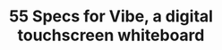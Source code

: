 ---
title: 55 Specs for Vibe, a digital touchscreen whiteboard
description: Vibe digital whiteboard is a 55" 4k touchscreen display built for real-time remote collaboration. Vibe's large touch screen tablet has built-in whiteboarding.
url: /product/vibe-smartboard-55
stylesPath: css/smartboard-55.sass
hero:
  class: is-55
  subtitle: "Vibe 55″ Digital Whiteboard"
  title: i18n-content-55-_index-hero-title
  body: i18n-content-55-_index-hero-body
  bg: img/smartboard-55/hero-bg.png
  bg_mobile: img/smartboard-55/hero-bg-mobile.png
  cta:
    title: i18n-content-55-_index-hero-cta-title
    class: is-primary is-rounded
    url: /demo/
  subcta:
    title: i18n-content-55-_index-hero-subcta-title
    class: is-primary is-rounded
    url: /order/global-sales/
  gallery:
    cta: i18n-content-55-_index-hero-gallery-cta
    gallery_img: img/smartboard-55/hero-gallery.png
    gallery_hover_img: img/smartboard-55/hero-gallery-hover.png
    items:
      - img/hardware/gallery/gallery-1.png
      - img/hardware/gallery/gallery-2.png
      - img/hardware/gallery/gallery-3.png
      - img/hardware/gallery/gallery-4.png
      - img/hardware/gallery/gallery-5.png
      - img/hardware/gallery/gallery-6.png
      - img/hardware/gallery/gallery-7.png
      - img/hardware/gallery/gallery-8.png
      - img/hardware/gallery/gallery-9.png
      - img/hardware/gallery/gallery-10.png
testimonial_section:
  title: i18n-content-55-_index-testimonial_section-title
  figure: img/smartboard-55/testimonials/testimonial-logo-group.png
  figure_mobile: img/smartboard-55/testimonials/testimonial-logo-group-mobile.png
  testimonials:
    - author:
        logo: img/smartboard-55/testimonials/testimonial-logo-1.png
        name: i18n-content-55-_index-testimonial_section-testimonials-i_0-author-name
      title: i18n-content-55-_index-testimonial_section-testimonials-i_0-title
      body: i18n-content-55-_index-testimonial_section-testimonials-i_0-body
      body_mobile: "\"Vibe has enabled me to communicate in more ways, making me more effective and valuable.\""
      figure: img/smartboard-55/testimonials/testimonial-left-1.png
    - author:
        logo: img/smartboard-55/testimonials/testimonial-logo-2.png
        name: i18n-content-55-_index-testimonial_section-testimonials-i_1-author-name
      title: i18n-content-55-_index-testimonial_section-testimonials-i_1-title
      body: i18n-content-55-_index-testimonial_section-testimonials-i_1-body
      body_mobile: "\"The Vibe board makes sure everyone's on the same page.\""
      figure: img/smartboard-55/testimonials/testimonial-left-2.png
    - author:
        logo: img/smartboard-55/testimonials/testimonial-logo-3.png
        name: i18n-content-55-_index-testimonial_section-testimonials-i_2-author-name
      title: i18n-content-55-_index-testimonial_section-testimonials-i_2-title
      body: i18n-content-55-_index-testimonial_section-testimonials-i_2-body
      body_mobile: "\"Tools like Vibe are definitely the future of events…creating that true live interaction.\""
      figure: img/smartboard-55/testimonials/testimonial-left-3.png
    - author:
        logo: img/smartboard-55/testimonials/testimonial-logo-4.png
        name: i18n-content-55-_index-testimonial_section-testimonials-i_3-author-name
      title: i18n-content-55-_index-testimonial_section-testimonials-i_3-title
      body: i18n-content-55-_index-testimonial_section-testimonials-i_3-body
      body_mobile: "\"Now it’s just second nature, running the Vibe board. I felt like it was a face-to-face lecture.\""
      figure: img/smartboard-55/testimonials/testimonial-left-4.png
    - author:
        logo: img/smartboard-55/testimonials/testimonial-logo-5.png
        name: i18n-content-55-_index-testimonial_section-testimonials-i_4-author-name
      title: i18n-content-55-_index-testimonial_section-testimonials-i_4-title
      body: i18n-content-55-_index-testimonial_section-testimonials-i_4-body
      body_mobile: "\"You can invite remote coworkers to collaborate on the board in real time. Vibe is a gamechanger.\""
      figure: img/smartboard-55/testimonials/testimonial-left-5.png
    
feature_section:
  title: i18n-content-55-_index-feature_section-title
  features:
    - figure: img/smartboard-55/feature-1.png
      class: is-feature-1
      items:
        - title: i18n-content-55-_index-feature_section-features-items-i_0-title
          body: i18n-content-55-_index-feature_section-features-items-i_0-body
        - title: i18n-content-55-_index-feature_section-features-items-i_1-title
          body: i18n-content-55-_index-feature_section-features-items-i_1-body
        - title: i18n-content-55-_index-feature_section-features-items-i_2-title
          body: i18n-content-55-_index-feature_section-features-items-i_2-body
    - title: i18n-content-55-_index-feature_section-features-i_1-title
      body: i18n-content-55-_index-feature_section-features-i_1-body
      figure: img/smartboard-55/feature-2.png
      class: is-feature-2

carousel_section:
  is_rectangle_dots: true
  carouseles:
    - title: i18n-content-55-_index-carousel_section-carousel-i_0-title
      figure: img/smartboard-55/carousel-1.png
      figure_mobile: img/smartboard-55/carousel-mobile-1.png
      features:
        - body: "Capture your thoughts and express ideas naturally with visual elements."
        - body: "Seamlessly collaborate in real time on whichever devices work best for your team."
      cta:
        title: i18n-content-55-_index-carousel-cta-title
        url: /software/
    - title: i18n-content-55-_index-carousel_section-carousel-i_1-title
      figure: img/smartboard-55/carousel-2.png
      figure_mobile: img/smartboard-55/carousel-mobile-2.png
      features:
        - body: "Seamless 1-click meeting experience invites you to join with your favorite video conferencing apps."
        - body: "Make your meetings more dynamic with split screens. You can be on a video call while taking notes."
      cta:
        title: i18n-content-55-_index-carousel-cta-title
        url: /software/
    - title: i18n-content-55-_index-carousel_section-carousel-i_2-title
      figure: img/smartboard-55/carousel-3.png
      figure_mobile: img/smartboard-55/carousel-mobile-3.png
      features:
        - body: "Fluidly mirror your screen to Vibe via HDMI or wireless casting."
        - body: "Dynamically edit or annotate on any file type during your presentation."
      cta:
        title: i18n-content-55-_index-carousel-cta-title
        url: /software/

apps:
  title: i18n-content-55-_index-apps-title
  body: i18n-content-55-_index-apps-body
  body_mobile: "No need to break the bank on compatible apps. You can stick with the tools your team already knows and loves."
  cta:
    title: i18n-content-55-_index-apps-cta-title
    url: /android-app-store
  groups:
    - logos:
      - logo: img/apps/logo-group/1.jpg
      - logo: img/apps/logo-group/2.jpg
      - logo: img/apps/logo-group/3.jpg
      - logo: img/apps/logo-group/4.jpg
      - logo: img/apps/logo-group/5.jpg
      - logo: img/apps/logo-group/6.jpg
      - logo: img/apps/logo-group/7.jpg
      - logo: img/apps/logo-group/8.jpg
      - logo: img/apps/logo-group/9.jpg
      - logo: img/apps/logo-group/10.jpg          
      - logo: img/apps/logo-group/11.jpg
      - logo: img/apps/logo-group/12.jpg
      - logo: img/apps/logo-group/13.jpg
      - logo: img/apps/logo-group/14.jpg
      - logo: img/apps/logo-group/15.jpg
      - logo: img/apps/logo-group/16.jpg
      - logo: img/apps/logo-group/17.jpg
      - logo: img/apps/logo-group/18.jpg
      - logo: img/apps/logo-group/19.jpg
      - logo: img/apps/logo-group/20.jpg
      - logo: img/apps/logo-group/21.jpg
    - logos:
      - logo: img/apps/logo-group/10.jpg
      - logo: img/apps/logo-group/22.jpg
      - logo: img/apps/logo-group/23.jpg
      - logo: img/apps/logo-group/24.jpg
      - logo: img/apps/logo-group/25.jpg
      - logo: img/apps/logo-group/26.jpg
      - logo: img/apps/logo-group/27.jpg
      - logo: img/apps/logo-group/28.jpg
      - logo: img/apps/logo-group/29.jpg
      - logo: img/apps/logo-group/30.jpg
      - logo: img/apps/logo-group/20.jpg
      - logo: img/apps/logo-group/21.jpg
      - logo: img/apps/logo-group/31.jpg
      - logo: img/apps/logo-group/32.jpg
      - logo: img/apps/logo-group/33.jpg
      - logo: img/apps/logo-group/34.jpg
      - logo: img/apps/logo-group/35.jpg
      - logo: img/apps/logo-group/36.jpg
      - logo: img/apps/logo-group/37.jpg
      - logo: img/apps/logo-group/38.jpg
      - logo: img/apps/logo-group/39.jpg
    - logos:
      - logo: img/apps/logo-group/30.jpg
      - logo: img/apps/logo-group/40.jpg
      - logo: img/apps/logo-group/41.jpg
      - logo: img/apps/logo-group/42.jpg
      - logo: img/apps/logo-group/43.jpg
      - logo: img/apps/logo-group/44.jpg
      - logo: img/apps/logo-group/45.jpg
      - logo: img/apps/logo-group/46.jpg
      - logo: img/apps/logo-group/47.jpg
      - logo: img/apps/logo-group/48.jpg
      - logo: img/apps/logo-group/38.jpg
      - logo: img/apps/logo-group/39.jpg
      - logo: img/apps/logo-group/49.jpg
      - logo: img/apps/logo-group/50.jpg
      - logo: img/apps/logo-group/51.jpg
      - logo: img/apps/logo-group/52.jpg
      - logo: img/apps/logo-group/53.jpg
      - logo: img/apps/logo-group/54.jpg
      - logo: img/apps/logo-group/55.jpg
      - logo: img/apps/logo-group/56.jpg
      - logo: img/apps/logo-group/57.jpg 
      
security:
  title: i18n-content-55-_index-security-title
  body: i18n-content-55-_index-security-body
  figure: img/smartboard-55/security.png
  figure_cutted: img/smartboard-55/security-cutted.png
  alt_text: Data protection for software security
  cta:
    title: i18n-content-55-_index-security-cta-title
    url: /security/

spec:
  title: i18n-content-55-_index-spec-title
  banner:
    - title: i18n-content-55-_index-spec-banner-i_0-title
      body: i18n-content-55-_index-spec-banner-i_0-body
    - title: i18n-content-55-_index-spec-banner-i_1-title
      body: i18n-content-55-_index-spec-banner-i_1-body
    - title: i18n-content-55-_index-spec-banner-i_2-title
      body: i18n-content-55-_index-spec-banner-i_2-body
    - title: i18n-content-55-_index-spec-banner-i_3-title
      body: i18n-content-55-_index-spec-banner-i_3-body
  columns:
    - - title: i18n-content-hardware-_index-spec-columns-i_0-i_0-title
        items:
          - name: i18n-content-hardware-_index-spec-columns-i_0-i_0-items-i_0-name
            value: i18n-content-hardware-_index-spec-columns-i_0-i_0-items-i_0-value
          - name: i18n-content-hardware-_index-spec-columns-i_0-i_0-items-i_1-name
            value: i18n-content-hardware-_index-spec-columns-i_0-i_0-items-i_1-value
          - name: i18n-content-hardware-_index-spec-columns-i_0-i_0-items-i_2-name
            value: i18n-content-hardware-_index-spec-columns-i_0-i_0-items-i_2-value
          - name: i18n-content-hardware-_index-spec-columns-i_0-i_0-items-i_3-name
            value: i18n-content-hardware-_index-spec-columns-i_0-i_0-items-i_3-value
          - name: i18n-content-hardware-_index-spec-columns-i_0-i_0-items-i_4-name
            value: i18n-content-hardware-_index-spec-columns-i_0-i_0-items-i_4-value
          - name: i18n-content-hardware-_index-spec-columns-i_0-i_0-items-i_5-name
            value: i18n-content-hardware-_index-spec-columns-i_0-i_0-items-i_5-value
          - name: i18n-content-hardware-_index-spec-columns-i_0-i_0-items-i_6-name
            value: i18n-content-hardware-_index-spec-columns-i_0-i_0-items-i_6-value
          - name: i18n-content-hardware-_index-spec-columns-i_0-i_0-items-i_7-name
            value: i18n-content-hardware-_index-spec-columns-i_0-i_0-items-i_7-value
          - name: i18n-content-hardware-_index-spec-columns-i_0-i_0-items-i_8-name
            value: i18n-content-hardware-_index-spec-columns-i_0-i_0-items-i_8-value
          - name: i18n-content-hardware-_index-spec-columns-i_0-i_0-items-i_9-name
            value: i18n-content-hardware-_index-spec-columns-i_0-i_0-items-i_9-value
          - name: i18n-content-hardware-_index-spec-columns-i_0-i_0-items-i_10-name
            value: i18n-content-hardware-_index-spec-columns-i_0-i_0-items-i_10-value
      - title: i18n-content-hardware-_index-spec-columns-i_0-i_1-title
        items:
          - name: i18n-content-hardware-_index-spec-columns-i_0-i_1-items-i_0-name
            value: i18n-content-hardware-_index-spec-columns-i_0-i_1-items-i_0-value
          - name: i18n-content-hardware-_index-spec-columns-i_0-i_1-items-i_1-name
            value: i18n-content-hardware-_index-spec-columns-i_0-i_1-items-i_1-value
          - name: i18n-content-hardware-_index-spec-columns-i_0-i_1-items-i_2-name
            value: i18n-content-hardware-_index-spec-columns-i_0-i_1-items-i_2-value
          - name: i18n-content-hardware-_index-spec-columns-i_0-i_1-items-i_3-name
            value: i18n-content-hardware-_index-spec-columns-i_0-i_1-items-i_3-value
          - name: i18n-content-hardware-_index-spec-columns-i_0-i_1-items-i_4-name
            value: i18n-content-hardware-_index-spec-columns-i_0-i_1-items-i_4-value
          - name: i18n-content-hardware-_index-spec-columns-i_0-i_1-items-i_5-name
            value: i18n-content-hardware-_index-spec-columns-i_0-i_1-items-i_5-value
      - title: i18n-content-hardware-_index-spec-columns-i_0-i_2-title
        items:
          - name: i18n-content-hardware-_index-spec-columns-i_0-i_2-items-i_0-name
            value: i18n-content-hardware-_index-spec-columns-i_0-i_2-items-i_0-value
          - name: i18n-content-hardware-_index-spec-columns-i_0-i_2-items-i_1-name
            value: i18n-content-hardware-_index-spec-columns-i_0-i_2-items-i_1-value
          - name: i18n-content-hardware-_index-spec-columns-i_0-i_2-items-i_2-name
            value: i18n-content-hardware-_index-spec-columns-i_0-i_2-items-i_2-value
          - name: i18n-content-hardware-_index-spec-columns-i_0-i_2-items-i_3-name
            value: i18n-content-hardware-_index-spec-columns-i_0-i_2-items-i_3-value
          - name: i18n-content-hardware-_index-spec-columns-i_0-i_2-items-i_4-name
            value: i18n-content-hardware-_index-spec-columns-i_0-i_2-items-i_4-value
    - - title: i18n-content-hardware-_index-spec-columns-i_1-i_0-title
        items:
          - name: i18n-content-hardware-_index-spec-columns-i_1-i_0-items-i_0-name
            value: i18n-content-hardware-_index-spec-columns-i_1-i_0-items-i_0-value
          - name: i18n-content-hardware-_index-spec-columns-i_1-i_0-items-i_1-name
            value: i18n-content-hardware-_index-spec-columns-i_1-i_0-items-i_1-value
          - name: i18n-content-hardware-_index-spec-columns-i_1-i_0-items-i_2-name
            value: i18n-content-hardware-_index-spec-columns-i_1-i_0-items-i_2-value
          - name: i18n-content-hardware-_index-spec-columns-i_1-i_0-items-i_3-name
            value: i18n-content-hardware-_index-spec-columns-i_1-i_0-items-i_3-value
          - name: i18n-content-hardware-_index-spec-columns-i_1-i_0-items-i_4-name
            value: i18n-content-hardware-_index-spec-columns-i_1-i_0-items-i_4-value
          - name: i18n-content-hardware-_index-spec-columns-i_1-i_0-items-i_5-name
            value: i18n-content-hardware-_index-spec-columns-i_1-i_0-items-i_5-value
      - title: i18n-content-hardware-_index-spec-columns-i_1-i_1-title
        items:
          - name: i18n-content-hardware-_index-spec-columns-i_1-i_1-items-i_0-name
            value: i18n-content-hardware-_index-spec-columns-i_1-i_1-items-i_0-value
          - name: i18n-content-hardware-_index-spec-columns-i_1-i_1-items-i_1-name
            value: i18n-content-hardware-_index-spec-columns-i_1-i_1-items-i_1-value
          - name: i18n-content-hardware-_index-spec-columns-i_1-i_1-items-i_2-name
            value: i18n-content-hardware-_index-spec-columns-i_1-i_1-items-i_2-value
      - title: i18n-content-hardware-_index-spec-columns-i_1-i_2-title
        items:
          - name: i18n-content-hardware-_index-spec-columns-i_1-i_2-items-i_0-name
            value: i18n-content-hardware-_index-spec-columns-i_1-i_2-items-i_0-value
          - name: i18n-content-hardware-_index-spec-columns-i_1-i_2-items-i_1-name
            value: i18n-content-hardware-_index-spec-columns-i_1-i_2-items-i_1-value
          - name: i18n-content-hardware-_index-spec-columns-i_1-i_2-items-i_2-name
            value: i18n-content-hardware-_index-spec-columns-i_1-i_2-items-i_2-value
          - name: i18n-content-hardware-_index-spec-columns-i_1-i_2-items-i_3-name
            value: i18n-content-hardware-_index-spec-columns-i_1-i_2-items-i_3-value
      - title: i18n-content-hardware-_index-spec-columns-i_1-i_3-title
        items:
          - name: i18n-content-hardware-_index-spec-columns-i_1-i_3-items-i_0-name
            value: i18n-content-hardware-_index-spec-columns-i_1-i_3-items-i_0-value
          - name: i18n-content-hardware-_index-spec-columns-i_1-i_3-items-i_1-name
            value: i18n-content-hardware-_index-spec-columns-i_1-i_3-items-i_1-value
          - name: i18n-content-hardware-_index-spec-columns-i_1-i_3-items-i_2-name
            value: i18n-content-hardware-_index-spec-columns-i_1-i_3-items-i_2-value
          - name: i18n-content-hardware-_index-spec-columns-i_1-i_3-items-i_3-name
            value: i18n-content-hardware-_index-spec-columns-i_1-i_3-items-i_3-value
          - name: i18n-content-hardware-_index-spec-columns-i_1-i_3-items-i_4-name
            value: i18n-content-hardware-_index-spec-columns-i_1-i_3-items-i_4-value
          - name: i18n-content-hardware-_index-spec-columns-i_1-i_3-items-i_5-name
            value: i18n-content-hardware-_index-spec-columns-i_1-i_3-items-i_5-value
      - title: i18n-content-hardware-_index-spec-columns-i_1-i_4-title
        items:
          - name: i18n-content-hardware-_index-spec-columns-i_1-i_4-items-i_0-name
            value: i18n-content-hardware-_index-spec-columns-i_1-i_4-items-i_0-value
          - name: i18n-content-hardware-_index-spec-columns-i_1-i_4-items-i_1-name
            value: i18n-content-hardware-_index-spec-columns-i_1-i_4-items-i_1-value
          - name: i18n-content-hardware-_index-spec-columns-i_1-i_4-items-i_2-name
            value: i18n-content-hardware-_index-spec-columns-i_1-i_4-items-i_2-value
          - name: i18n-content-hardware-_index-spec-columns-i_1-i_4-items-i_3-name
            value: i18n-content-hardware-_index-spec-columns-i_1-i_4-items-i_3-value
  cta:
    title: i18n-content-55-_index-spec-cta-title
    class: is-black is-outlined is-rounded
    url: /resources/Vibe_Tech_Specs.pdf

feature_columns:
  title: i18n-content-55-_index-feature_columns-title
  features:
    - title: i18n-content-55-_index-feature_columns-items-i_0-title
      figure: img/smartboard-55/feature-columns-1.png
    - title: i18n-content-55-_index-feature_columns-items-i_1-title
      figure: img/smartboard-55/feature-columns-2.png
    - title: i18n-content-55-_index-feature_columns-items-i_2-title
      figure: img/smartboard-55/feature-columns-3.png
  cta:
    title: i18n-content-55-_index-feature_columns-cta-title
    url: /order/global-sales/
three_faqs:
  title: i18n-content-55-_index-three_faqs-title
  sections:
    - title: i18n-content-55-_index-three_faqs-sections-i_0-title
    - title: i18n-content-55-_index-three_faqs-sections-i_1-title
    - title: i18n-content-55-_index-three_faqs-sections-i_2-title
  items: 
    - item:
      - title: i18n-content-55-_index-three_faqs-items0-i_0-title
        body: i18n-content-55-_index-three_faqs-items0-i_0-body
      - title: i18n-content-55-_index-three_faqs-items0-i_1-title
        body: i18n-content-55-_index-three_faqs-items0-i_1-body
      - title: i18n-content-55-_index-three_faqs-items0-i_2-title
        body: i18n-content-55-_index-three_faqs-items0-i_2-body
      - title: i18n-content-55-_index-three_faqs-items0-i_3-title
        body: i18n-content-55-_index-three_faqs-items0-i_3-body
    - item:
      - title: i18n-content-55-_index-three_faqs-items1-i_0-title
        body: i18n-content-55-_index-three_faqs-items1-i_0-body
      - title: i18n-content-55-_index-three_faqs-items1-i_1-title
        body: i18n-content-55-_index-three_faqs-items1-i_1-body
      - title: i18n-content-55-_index-three_faqs-items1-i_2-title
        body: i18n-content-55-_index-three_faqs-items1-i_2-body
    - item:
      - title: i18n-content-55-_index-three_faqs-items2-i_0-title
        body: i18n-content-55-_index-three_faqs-items2-i_0-body
      - title: i18n-content-55-_index-three_faqs-items2-i_1-title
        body: i18n-content-55-_index-three_faqs-items2-i_1-body
      - title: i18n-content-55-_index-three_faqs-items2-i_2-title
        body: i18n-content-55-_index-three_faqs-items2-i_2-body

  see_all:
    title: i18n-content-55-_index-three_faqs-see_all-title
    url: /buyer-faq/
  
bottom_cta:
  title: i18n-content-55-_index-bottom_cta-title
  cta:
    buttons:
      - title: i18n-content-55-_index-bottom_cta-cta-buttons-i_0-title
        dark_to_light: true
        url: /demo/
      - title: i18n-content-55-_index-bottom_cta-cta-buttons-i_1-title
        url: /order/global-sales/
---